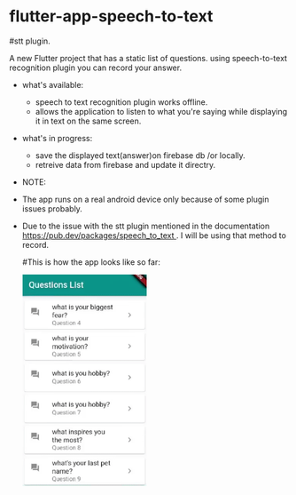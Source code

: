 # flutter-app-speech-to-text
#stt plugin.

A new Flutter project that has a static list of questions. using speech-to-text recognition plugin you can record your answer. 

* what's available: 
  - speech to text recognition plugin works offline.
  - allows the application to listen to what you're saying while displaying it in text on the same screen.

* what's in progress:

  - save the displayed text(answer)on firebase db /or locally.
  - retreive data from firebase and update it directry.
  
* NOTE: 
- The app runs on a real android device only because of some plugin issues probably.
- Due to the issue with the stt plugin mentioned in the documentation https://pub.dev/packages/speech_to_text . I will be using that method to record.   

  #This is how the app looks like so far:

  <img src="app.gif" style="zoom:70%;" />
